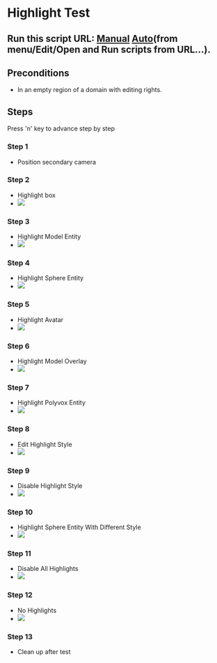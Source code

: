 # Highlight Test
## Run this script URL: [Manual](./test.js?raw=true)   [Auto](./testAuto.js?raw=true)(from menu/Edit/Open and Run scripts from URL...).

## Preconditions
- In an empty region of a domain with editing rights.

## Steps
Press 'n' key to advance step by step

### Step 1
- Position secondary camera
### Step 2
- Highlight box
- ![](./ExpectedImage_00000.png)
### Step 3
- Highlight Model Entity
- ![](./ExpectedImage_00001.png)
### Step 4
- Highlight Sphere Entity
- ![](./ExpectedImage_00002.png)
### Step 5
- Highlight Avatar
- ![](./ExpectedImage_00003.png)
### Step 6
- Highlight Model Overlay
- ![](./ExpectedImage_00004.png)
### Step 7
- Highlight Polyvox Entity
- ![](./ExpectedImage_00005.png)
### Step 8
- Edit Highlight Style
- ![](./ExpectedImage_00006.png)
### Step 9
- Disable Highlight Style
- ![](./ExpectedImage_00007.png)
### Step 10
- Highlight Sphere Entity With Different Style
- ![](./ExpectedImage_00008.png)
### Step 11
- Disable All Highlights
- ![](./ExpectedImage_00009.png)
### Step 12
- No Highlights
- ![](./ExpectedImage_00010.png)
### Step 13
- Clean up after test
